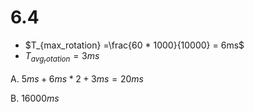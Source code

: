 # 6.4

- $T_{max_rotation} =\frac{60 * 1000}{10000} =  6ms$
- $T_{avg_rotation} = 3ms$

A. $5ms + 6ms * 2 + 3ms = 20ms$

B. $16000ms$
